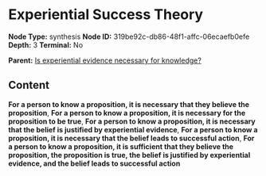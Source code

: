 # Experiential Success Theory

**Node Type:** synthesis
**Node ID:** 319be92c-db86-48f1-affc-06ecaefb0efe
**Depth:** 3
**Terminal:** No

**Parent:** [Is experiential evidence necessary for knowledge?](is-experiential-evidence-necessary-for-knowledge.md)

## Content

**For a person to know a proposition, it is necessary that they believe the proposition**, **For a person to know a proposition, it is necessary for the proposition to be true**, **For a person to know a proposition, it is necessary that the belief is justified by experiential evidence**, **For a person to know a proposition, it is necessary that the belief leads to successful action**, **For a person to know a proposition, it is sufficient that they believe the proposition, the proposition is true, the belief is justified by experiential evidence, and the belief leads to successful action**
